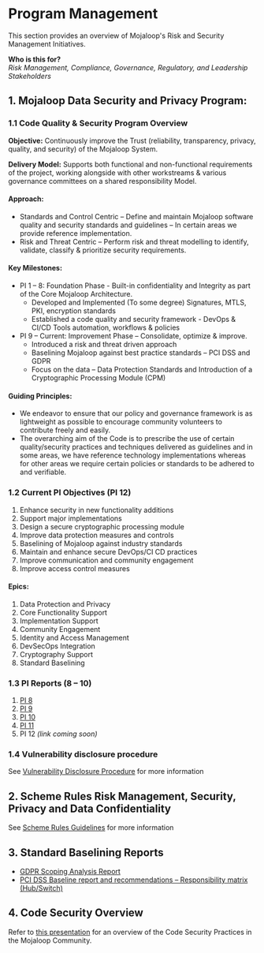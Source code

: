 # Program Management

This section provides an overview of Mojaloop's Risk and Security Management Initiatives.

**Who is this for?**  
*Risk Management, Compliance, Governance, Regulatory, and Leadership Stakeholders*

## 1. Mojaloop Data Security and Privacy Program:
### 1.1 Code Quality & Security Program Overview

**Objective:** Continuously improve the Trust (reliability, transparency, privacy, quality, and security) of the Mojaloop System.

**Delivery Model:** Supports both functional and non-functional requirements of the project, working alongside with other workstreams & various governance committees on a shared responsibility Model.

#### Approach:
- Standards and Control Centric – Define and maintain Mojaloop software quality and security standards and guidelines – In certain areas we provide reference implementation.
- Risk and Threat Centric – Perform risk and threat modelling to identify, validate, classify & prioritize security requirements.

#### Key Milestones:
- PI 1 – 8: Foundation Phase - Built-in confidentiality and Integrity as part of the Core Mojaloop Architecture.
  - Developed and Implemented (To some degree) Signatures, MTLS, PKI, encryption standards 
  -	Established a code quality and security framework - DevOps & CI/CD Tools automation, workflows & policies
- PI 9 – Current: Improvement Phase – Consolidate, optimize & improve.
  - Introduced a risk and threat driven approach 
  - Baselining Mojaloop against best practice standards – PCI DSS and GDPR
  - Focus on the data – Data Protection Standards and Introduction of a Cryptographic Processing Module (CPM)

#### Guiding Principles:
- We endeavor to ensure that our policy and governance framework is as lightweight as possible to encourage community volunteers to contribute freely and easily.
- The overarching aim of the Code is to prescribe the use of certain quality/security practices and techniques delivered as guidelines and in some areas, we have reference technology implementations whereas for other areas we require certain policies or standards to be adhered to and verifiable.

### 1.2 Current PI Objectives (PI 12)

1.	Enhance security in new functionality additions
2.	Support major implementations
3.	Design a secure cryptographic processing module
4.	Improve data protection measures and controls
5.	Baselining of Mojaloop against industry standards
6.	Maintain and enhance secure DevOps/CI CD practices
7.	Improve communication and community engagement
8.	Improve access control measures

#### Epics:
1.	Data Protection and Privacy
2.	Core Functionality Support
3.	Implementation Support
4.	Community Engagement
5.	Identity and Access Management
6.	DevSecOps Integration
7.	Cryptography Support
8.	Standard Baselining

### 1.3 PI Reports (8 – 10)

1. [PI 8](https://raw.githubusercontent.com/mojaloop/documentation-artifacts/master/presentations/September%202019%20PI-8_OSS_community%20session/cqs_pi_08_report.pdf)
1. [PI 9](https://raw.githubusercontent.com/mojaloop/documentation-artifacts/master/presentations/January%202020%20OSS%20Community%20Session/cqs_pi_09_report.pdf)
1. [PI 10](https://github.com/mojaloop/documentation-artifacts/blob/master/presentations/April%202020%20Community%20Event/Presentations/code_quality_and_security-PI%2010%20final.pdf)
1. [PI 11](https://github.com/mojaloop/documentation-artifacts/blob/master/presentations/July%202020%20Community%20Event/Presentations/Code%20Quality%20Security%20PI%2010%20Report%20-%2020%20July%202020%20v1.9%20Final.pdf)
1. PI 12 _(link coming soon)_

### 1.4 Vulnerability disclosure procedure

See [Vulnerability Disclosure Procedure](./vulnerability-disclosure-procedure.md) for more information


## 2. Scheme Rules Risk Management, Security, Privacy and Data Confidentiality

See [Scheme Rules Guidelines](./scheme-rules-guidelines.md) for more information

## 3. Standard Baselining Reports

- [GDPR Scoping Analysis Report](https://raw.githubusercontent.com/mojaloop/documentation-artifacts/master/reference/gdpr_scope_analysis_report.pdf)
- [PCI DSS Baseline report and recommendations – Responsibility matrix (Hub/Switch)](https://github.com/mojaloop/documentation-artifacts/raw/mojaloop/reference/Mojaloop%20PCI%20DSS%20Compliace%20Baseline%20Requirement%20Overall%20Report%20v1.0%2005012021.xlsx)

## 4. Code Security Overview

Refer to [this presentation](https://raw.githubusercontent.com/mojaloop/documentation-artifacts/master/reference/code_security_overview.pdf) for an overview of the Code Security Practices in the Mojaloop Community.